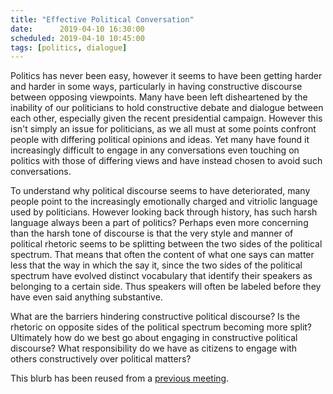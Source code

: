 ```yaml
---
title: "Effective Political Conversation"
date:      2019-04-10 16:30:00
scheduled: 2019-04-10 10:45:00
tags: [politics, dialogue]
---
```

Politics has never been easy, however it seems to have been getting harder and harder in some ways, particularly in having constructive discourse between opposing viewpoints. Many have been left disheartened by the inability of our politicians to hold constructive debate and dialogue between each other, especially given the recent presidential campaign. However this isn't simply an issue for politicians, as we all must at some points confront people with differing political opinions and ideas. Yet many have found it increasingly difficult to engage in any conversations even touching on politics with those of differing views and have instead chosen to avoid such conversations.

To understand why political discourse seems to have deteriorated, many people point to the increasingly emotionally charged and vitriolic language used by politicians. However looking back through history, has such harsh language always been a part of politics? Perhaps even more concerning than the harsh tone of discourse is that the very style and manner of political rhetoric seems to be splitting between the two sides of the political spectrum. That means that often the content of what one says can matter less that the way in which the say it, since the two sides of the political spectrum have evolved distinct vocabulary that identify their speakers as belonging to a certain side. Thus speakers will often be labeled before they have even said anything substantive.

What are the barriers hindering constructive political discourse? Is the rhetoric on opposite sides of the political spectrum becoming more split? Ultimately how do we best go about engaging in constructive political discourse? What responsibility do we have as citizens to engage with others constructively over political matters?

This blurb has been reused from a [previous meeting](/discussions/2017/02/27/constructive-political-discourse/).
